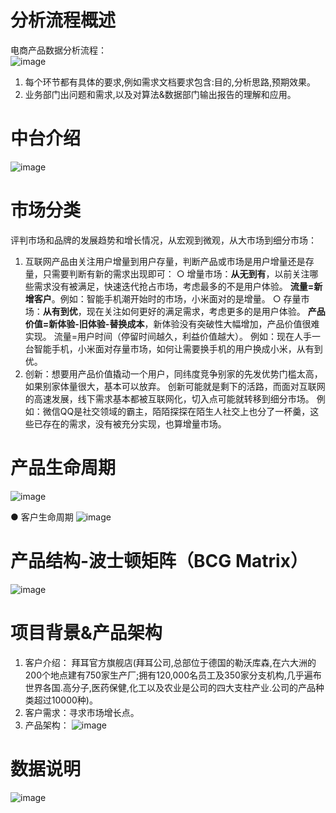 # 分析流程概述
电商产品数据分析流程：  
![image](https://user-images.githubusercontent.com/43529683/133576885-c0140855-4e2c-4b94-bcb9-0c9d87ef36a5.png)

1. 每个环节都有具体的要求,例如需求文档要求包含:目的,分析思路,预期效果。  
2. 业务部门出问题和需求,以及对算法&数据部门输出报告的理解和应用。  

# 中台介绍
![image](https://user-images.githubusercontent.com/43529683/133576937-07495153-1402-434b-bd56-eadad602cf38.png)

# 市场分类
评判市场和品牌的发展趋势和增长情况，从宏观到微观，从大市场到细分市场：
1. 互联网产品由关注用户增量到用户存量，判断产品或市场是用户增量还是存量，只需要判断有新的需求出现即可：
○ 增量市场：**从无到有**，以前关注哪些需求没有被满足，快速迭代抢占市场，考虑最多的不是用户体验。
	 **流量=新增客户**。例如：智能手机潮开始时的市场，小米面对的是增量。
○ 存量市场：**从有到优**，现在关注如何更好的满足需求，考虑更多的是用户体验。
 **产品价值=新体验-旧体验-替换成本**，新体验没有突破性大幅增加，产品价值很难实现。
 流量=用户时间（停留时间越久，利益价值越大）。
例如：现在人手一台智能手机，小米面对存量市场，如何让需要换手机的用户换成小米，从有到优。
2. 创新：想要用产品价值撬动一个用户，同纬度竞争别家的先发优势门槛太高，如果别家体量很大，基本可以放弃。
创新可能就是剩下的活路，而面对互联网的高速发展，线下需求基本都被互联网化，切入点可能就转移到细分市场。
例如：微信QQ是社交领域的霸主，陌陌探探在陌生人社交上也分了一杯羹，这些已存在的需求，没有被充分实现，也算增量市场。

# 产品生命周期
![image](https://user-images.githubusercontent.com/43529683/133577014-5ff3b9bf-ca5d-481b-b627-0869e93b948e.png)

● 客户生命周期
![image](https://user-images.githubusercontent.com/43529683/133577060-ec44c321-11ee-4759-b707-6009fc38797a.png)

# 产品结构-波士顿矩阵（BCG Matrix）
![image](https://user-images.githubusercontent.com/43529683/133577097-db635bb3-fb8f-4e6f-83aa-01e01699ef9e.png)

# 项目背景&产品架构
1. 客户介绍： 拜耳官方旗舰店(拜耳公司,总部位于德国的勒沃库森,在六大洲的200个地点建有750家生产厂;拥有120,000名员工及350家分支机构,几乎遍布世界各国.高分子,医药保健,化工以及农业是公司的四大支柱产业.公司的产品种类超过10000种)。
2. 客户需求：寻求市场增长点。
3. 产品架构：
![image](https://user-images.githubusercontent.com/43529683/133570584-1b6bb26c-9a9e-46f5-ab0e-23a111515a66.png)

#  数据说明
![image](https://user-images.githubusercontent.com/43529683/133570630-665e098f-e442-4a80-92cf-f23f57d23b9d.png)

